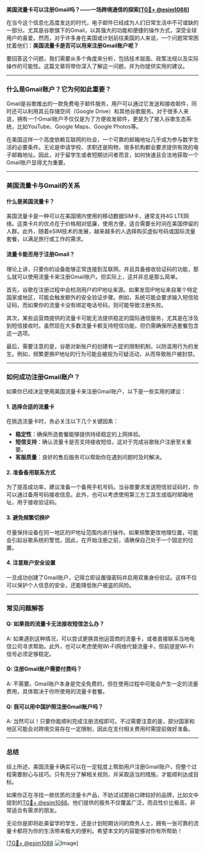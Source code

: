 **美国流量卡可以注册Gmail吗？——一场跨境通信的探索[[TG💪+ @esim1088](https://t.me/s/esim1088)]**

在当今这个信息化高度发达的时代，电子邮件已经成为人们日常生活中不可或缺的一部分。尤其是谷歌旗下的Gmail，以其强大的功能和便捷的操作方式，深受全球用户的喜爱。然而，对于许多身在美国或计划前往美国的人来说，一个问题常常困扰着他们：**美国流量卡是否可以用来注册Gmail账户呢？**

要回答这个问题，我们需要从多个角度来分析，包括技术层面、政策法规以及实际操作的可能性。这篇文章将带你深入了解这一问题，并为你提供实用的建议。

---

### **什么是Gmail账户？它为何如此重要？**

Gmail是谷歌推出的一款免费电子邮件服务，用户可以通过它发送和接收邮件，同时还可以利用其云存储空间（Google Drive）和其他谷歌服务。对于很多人来说，拥有一个Gmail账户不仅仅是为了方便收发邮件，更是为了接入谷歌生态系统，比如YouTube、Google Maps、Google Photos等。

在美国这样一个高度依赖互联网的社会，一个可靠的邮箱地址几乎成为参与数字生活的必要条件。无论是申请学校、求职还是购物，很多机构都会要求提供有效的电子邮箱地址。因此，对于留学生或者短期访问者而言，如何快速且合法地获取一个Gmail账户显得尤为重要。

---

### **美国流量卡与Gmail的关系**

#### **什么是美国流量卡？**
美国流量卡是一种可以在美国境内使用的移动数据SIM卡，通常支持4G LTE网络。这类卡片的优点在于价格相对低廉，使用方便，适合需要长时间在美国停留的人群。此外，随着eSIM技术的发展，越来越多的人选择购买虚拟号码或国际流量套餐，以满足旅行或工作的需求。

#### **流量卡能否用于注册Gmail？**
理论上讲，只要你的设备能够正常连接到互联网，并且具备接收验证码的功能，那么就可以使用流量卡来注册Gmail账户。但实际上，这并非总是那么简单。

首先，谷歌在注册过程中会检测用户的IP地址来源。如果发现IP地址来自某个特定国家或地区，可能会触发额外的安全验证步骤。例如，系统可能会要求输入短信验证码，而如果你的流量卡没有绑定电话号码，则可能导致注册失败。

其次，某些运营商提供的流量卡可能无法提供稳定的国际通信服务，尤其是在涉及到短信接收时。虽然现在大多数流量卡都支持短信功能，但仍需确保所选套餐包含这一选项。

最后，需要注意的是，谷歌对新账户的创建有一定的限制机制，以防滥用行为的发生。例如，频繁更换IP地址的行为可能会被视为可疑活动，从而导致账户被封禁。

---

### **如何成功注册Gmail账户？**

如果你已经决定使用美国流量卡来注册Gmail账户，以下是一些实用的建议：

#### **1. 选择合适的流量卡**
在挑选流量卡时，务必关注以下几个关键因素：
- **稳定性**：确保所选套餐能够提供持续稳定的上网体验。
- **短信支持**：确认流量卡是否支持接收短信，这对于完成谷歌账户注册至关重要。
- **客服质量**：良好的售后服务可以帮助你在遇到问题时及时解决。

#### **2. 准备备用联系方式**
为了提高成功率，建议准备一个备用手机号码。当谷歌要求发送短信验证码时，你可以通过备用号码接收信息。此外，也可以考虑使用第三方工具生成临时邮箱地址，用于接收验证码。

#### **3. 避免频繁切换IP**
尽量保持设备在同一地区的IP地址范围内进行操作。如果频繁更改地理位置，可能会引起谷歌系统的警觉。因此，在开始注册之前，请确保自己处于一个固定的位置。

#### **4. 注意账户安全设置**
一旦成功创建了Gmail账户，记得立即设置强密码并启用双重身份验证。这样不仅可以保护个人信息的安全，还能降低账户被盗的风险。

---

### **常见问题解答**

#### **Q: 如果我的流量卡无法接收短信怎么办？**
A: 如果遇到这种情况，可以尝试更换其他运营商的流量卡，或者直接联系当地电信公司寻求帮助。此外，也可以考虑使用Wi-Fi网络代替流量卡，但前提是Wi-Fi信号必须足够稳定。

#### **Q: 注册Gmail账户需要付费吗？**
A: 不需要。Gmail账户本身是完全免费的，但在使用过程中可能会产生一定的流量费用，具体取决于你所使用的流量卡套餐。

#### **Q: 我可以用中国护照注册Gmail账户吗？**
A: 当然可以！只要你能顺利完成注册流程即可。不过需要注意的是，部分国家和地区可能会对跨境交易存在一定限制，因此在支付相关费用时需提前做好准备。

---

### **总结**

综上所述，美国流量卡确实可以在一定程度上帮助用户注册Gmail账户，但整个过程需要耐心与技巧。只有充分了解相关规则，并采取适当的措施，才能顺利达成目标。

如果你正在寻找一款优质的流量卡产品，不妨试试那些口碑较好的品牌，比如文中提到的[TG💪+ @esim1088](https://t.me/s/esim1088)。他们提供的服务不仅覆盖广泛，而且性价比极高，非常适合有需求的朋友。

无论你是即将赴美留学的学生，还是计划短期访问的商务人士，拥有一张可靠的流量卡都将为你的生活带来极大的便利。希望本文的内容能够对你有所帮助！

[[TG💪+ @esim1088](https://t.me/s/esim1088) ![Image](https://i.postimg.cc/4NQfJmqS/Snipaste-2025-05-13-00-14-12.png)]